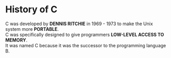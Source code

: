 # History of C

C was developed by **DENNIS RITCHIE** in 1969 - 1973 to make the Unix system more **PORTABLE**. <br>
C was specifically designed to give programmers **LOW-LEVEL ACCESS TO MEMORY**. <br>
It was named C because it was the successor to the programming language B.

